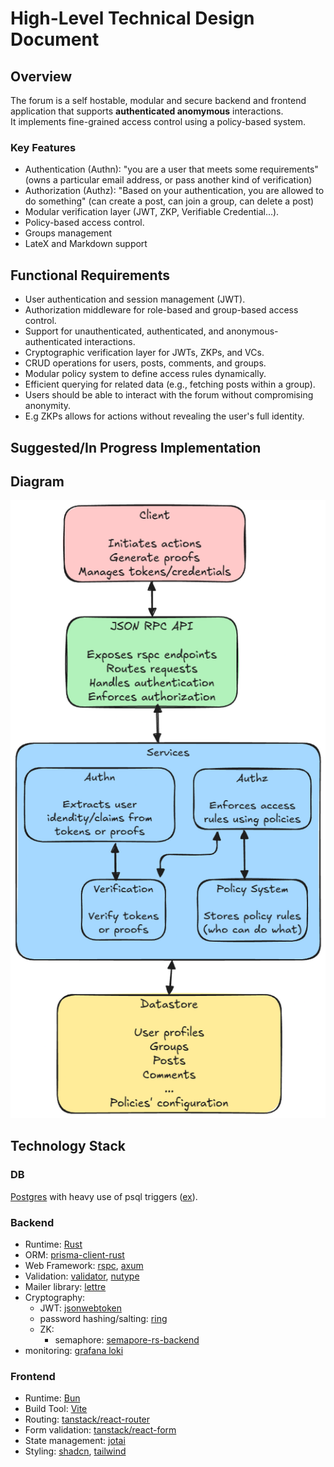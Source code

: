 # High-Level Technical Design Document

## Overview

The forum is a self hostable, modular and secure backend and frontend application that supports **authenticated anomymous** interactions.\
It implements fine-grained access control using a policy-based system.

### Key Features

- Authentication (Authn): "you are a user that meets some requirements" (owns a particular email address, or pass another kind of verification)
- Authorization (Authz): "Based on your authentication, you are allowed to do something" (can create a post, can join a group, can delete a post)
- Modular verification layer (JWT, ZKP, Verifiable Credential...).
- Policy-based access control.
- Groups management
- LateX and Markdown support

## Functional Requirements

- User authentication and session management (JWT).
- Authorization middleware for role-based and group-based access control.
- Support for unauthenticated, authenticated, and anonymous-authenticated interactions.
- Cryptographic verification layer for JWTs, ZKPs, and VCs.
- CRUD operations for users, posts, comments, and groups.
- Modular policy system to define access rules dynamically.
- Efficient querying for related data (e.g., fetching posts within a group).
- Users should be able to interact with the forum without compromising anonymity.
- E.g ZKPs allows for actions without revealing the user's full identity.

## Suggested/In Progress Implementation

## Diagram

![diagram](./diagram.png)

## Technology Stack

### DB

[Postgres](https://www.postgresql.org/) with heavy use of psql triggers ([ex](https://github.com/privacy-scaling-explorations/pse-forums/blob/main/apps/server/db/migrations/8_handle_new_user_and_group/migration.sql)).

### Backend

- Runtime: [Rust](https://www.rust-lang.org/)
- ORM: [prisma-client-rust](https://github.com/Brendonovich/prisma-client-rust)
- Web Framework: [rspc](https://rspc.dev), [axum](https://github.com/tokio-rs/axum)
- Validation: [validator](https://github.com/Keats/validator), [nutype](https://github.com/greyblake/nutype)
- Mailer library: [lettre](https://github.com/lettre/lettre)
- Cryptography:
  - JWT: [jsonwebtoken](https://github.com/Keats/jsonwebtoken)
  - password hashing/salting: [ring](https://github.com/briansmith/ring)
  - ZK:
    - semaphore: [semapore-rs-backend](https://github.com/adria0/semaphore-rs-backend)
- monitoring: [grafana loki](https://grafana.com/oss/loki/)

### Frontend

- Runtime: [Bun](https://bun.sh/)
- Build Tool: [Vite](https://vitejs.dev/)
- Routing: [tanstack/react-router](https://tanstack.com/router/latest)
- Form validation: [tanstack/react-form](https://tanstack.com/form/latest)
- State management: [jotai](https://jotai.org/)
- Styling: [shadcn](https://ui.shadcn.com/), [tailwind](https://tailwindcss.com/)
